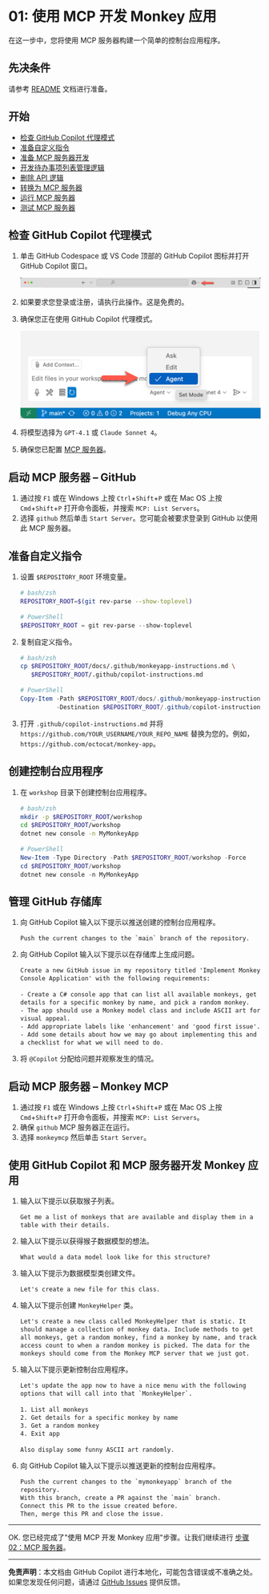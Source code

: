# 01: 使用 MCP 开发 Monkey 应用

在这一步中，您将使用 MCP 服务器构建一个简单的控制台应用程序。

## 先决条件

请参考 [README](../README.md#先决条件) 文档进行准备。

## 开始

- [检查 GitHub Copilot 代理模式](#检查-github-copilot-代理模式)
- [准备自定义指令](#准备自定义指令)
- [准备 MCP 服务器开发](#准备-mcp-服务器开发)
- [开发待办事项列表管理逻辑](#开发待办事项列表管理逻辑)
- [删除 API 逻辑](#删除-api-逻辑)
- [转换为 MCP 服务器](#转换为-mcp-服务器)
- [运行 MCP 服务器](#运行-mcp-服务器)
- [测试 MCP 服务器](#测试-mcp-服务器)

## 检查 GitHub Copilot 代理模式

1. 单击 GitHub Codespace 或 VS Code 顶部的 GitHub Copilot 图标并打开 GitHub Copilot 窗口。

   ![打开 GitHub Copilot 聊天](../../../docs/images/setup-01.png)

1. 如果要求您登录或注册，请执行此操作。这是免费的。
1. 确保您正在使用 GitHub Copilot 代理模式。

   ![GitHub Copilot 代理模式](../../../docs/images/setup-02.png)

1. 将模型选择为 `GPT-4.1` 或 `Claude Sonnet 4`。
1. 确保您已配置 [MCP 服务器](./00-setup.md#设置-mcp-服务器)。

## 启动 MCP 服务器 &ndash; GitHub

1. 通过按 `F1` 或在 Windows 上按 `Ctrl`+`Shift`+`P` 或在 Mac OS 上按 `Cmd`+`Shift`+`P` 打开命令面板，并搜索 `MCP: List Servers`。
1. 选择 `github` 然后单击 `Start Server`。您可能会被要求登录到 GitHub 以使用此 MCP 服务器。

## 准备自定义指令

1. 设置 `$REPOSITORY_ROOT` 环境变量。

   ```bash
   # bash/zsh
   REPOSITORY_ROOT=$(git rev-parse --show-toplevel)
   ```

   ```powershell
   # PowerShell
   $REPOSITORY_ROOT = git rev-parse --show-toplevel
   ```

1. 复制自定义指令。

    ```bash
    # bash/zsh
    cp $REPOSITORY_ROOT/docs/.github/monkeyapp-instructions.md \
       $REPOSITORY_ROOT/.github/copilot-instructions.md
    ```

    ```powershell
    # PowerShell
    Copy-Item -Path $REPOSITORY_ROOT/docs/.github/monkeyapp-instructions.md `
              -Destination $REPOSITORY_ROOT/.github/copilot-instructions.md -Force
    ```

1. 打开 `.github/copilot-instructions.md` 并将 `https://github.com/YOUR_USERNAME/YOUR_REPO_NAME` 替换为您的。例如，`https://github.com/octocat/monkey-app`。

## 创建控制台应用程序

1. 在 `workshop` 目录下创建控制台应用程序。

    ```bash
    # bash/zsh
    mkdir -p $REPOSITORY_ROOT/workshop
    cd $REPOSITORY_ROOT/workshop
    dotnet new console -n MyMonkeyApp
    ```

    ```powershell
    # PowerShell
    New-Item -Type Directory -Path $REPOSITORY_ROOT/workshop -Force
    cd $REPOSITORY_ROOT/workshop
    dotnet new console -n MyMonkeyApp
    ```

## 管理 GitHub 存储库

1. 向 GitHub Copilot 输入以下提示以推送创建的控制台应用程序。

    ```text
    Push the current changes to the `main` branch of the repository.
    ```

1. 向 GitHub Copilot 输入以下提示以在存储库上生成问题。

    ```text
    Create a new GitHub issue in my repository titled 'Implement Monkey Console Application' with the following requirements:
    
    - Create a C# console app that can list all available monkeys, get details for a specific monkey by name, and pick a random monkey.
    - The app should use a Monkey model class and include ASCII art for visual appeal.
    - Add appropriate labels like 'enhancement' and 'good first issue'.
    - Add some details about how we may go about implementing this and a checklist for what we will need to do.
    ```

1. 将 `@Copilot` 分配给问题并观察发生的情况。

## 启动 MCP 服务器 &ndash; Monkey MCP

1. 通过按 `F1` 或在 Windows 上按 `Ctrl`+`Shift`+`P` 或在 Mac OS 上按 `Cmd`+`Shift`+`P` 打开命令面板，并搜索 `MCP: List Servers`。
1. 确保 `github` MCP 服务器正在运行。
1. 选择 `monkeymcp` 然后单击 `Start Server`。

## 使用 GitHub Copilot 和 MCP 服务器开发 Monkey 应用

1. 输入以下提示以获取猴子列表。

    ```text
    Get me a list of monkeys that are available and display them in a table with their details.
    ```

1. 输入以下提示以获得猴子数据模型的想法。

    ```text
    What would a data model look like for this structure?
    ```

1. 输入以下提示为数据模型类创建文件。

    ```text
    Let's create a new file for this class.
    ```

1. 输入以下提示创建 `MonkeyHelper` 类。

    ```text
    Let's create a new class called MonkeyHelper that is static. It should manage a collection of monkey data. Include methods to get all monkeys, get a random monkey, find a monkey by name, and track access count to when a random monkey is picked. The data for the monkeys should come from the Monkey MCP server that we just got.
    ```

1. 输入以下提示更新控制台应用程序。

    ```text
    Let's update the app now to have a nice menu with the following options that will call into that `MonkeyHelper`.
    
    1. List all monkeys
    2. Get details for a specific monkey by name
    3. Get a random monkey
    4. Exit app

    Also display some funny ASCII art randomly.
    ```

1. 向 GitHub Copilot 输入以下提示以推送更新的控制台应用程序。

    ```text
    Push the current changes to the `mymonkeyapp` branch of the repository.
    With this branch, create a PR against the `main` branch.
    Connect this PR to the issue created before.
    Then, merge this PR and close the issue.
    ```

---

OK. 您已经完成了"使用 MCP 开发 Monkey 应用"步骤。让我们继续进行 [步骤 02：MCP 服务器](./02-mcp-server.md)。

---

**免责声明**：本文档由 GitHub Copilot 进行本地化，可能包含错误或不准确之处。如果您发现任何问题，请通过 [GitHub Issues](https://github.com/Azure-Samples/mcp-workshop-dotnet/issues) 提供反馈。